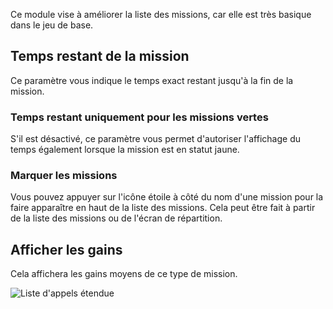 Ce module vise à améliorer la liste des missions, car elle est très basique dans le jeu de base.

## Temps restant de la mission
Ce paramètre vous indique le temps exact restant jusqu'à la fin de la mission.

### Temps restant uniquement pour les missions vertes
S'il est désactivé, ce paramètre vous permet d'autoriser l'affichage du temps également lorsque la mission est en statut jaune.

### Marquer les missions
Vous pouvez appuyer sur l'icône étoile à côté du nom d'une mission pour la faire apparaître en haut de la liste des missions. Cela peut être fait à partir de la liste des missions ou de l'écran de répartition.

## Afficher les gains
Cela affichera les gains moyens de ce type de mission.

![Liste d'appels étendue](missionList.png)
